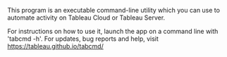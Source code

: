
This program is an executable command-line utility which you can use to automate activity on Tableau Cloud or Tableau Server.

For instructions on how to use it, launch the app on a command line with 'tabcmd -h'.
For updates, bug reports and help, visit https://tableau.github.io/tabcmd/
